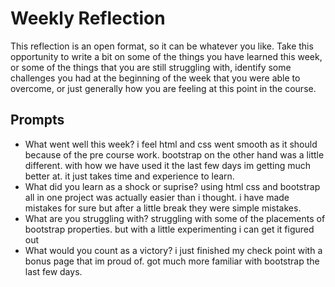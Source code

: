 # Weekly Reflection
This reflection is an open format, so it can be whatever you like. Take this opportunity to write a bit on some of the things you have learned this week, or some of the things that you are still struggling with, identify some challenges you had at the beginning of the week that you were able to overcome, or just generally how you are feeling at this point in the course.

## Prompts
- What went well this week? i feel html and css went smooth as it should because of the pre course work. bootstrap on the other hand was a little different. with how we have used it the last few days im getting much better at. it just takes time and experience to learn.
- What did you learn as a shock or suprise? using html css and bootstrap all in one project was actually easier than i thought. i have made mistakes for sure but after a little break they were simple mistakes.
- What are you struggling with? struggling with some of the placements of bootstrap properties. but with a little experimenting i can get it figured out
- What would you count as a victory? i just finished my check point with a bonus page that im proud of. got much more familiar with bootstrap the last few days.